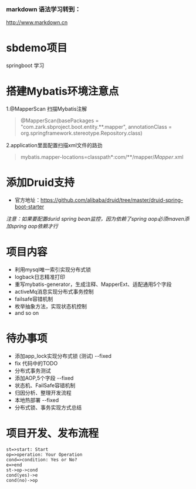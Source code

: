 ### markdown 语法学习转到：
http://www.markdown.cn
# sbdemo项目
springboot 学习

# 搭建Mybatis环境注意点
1.@MapperScan 扫描Mybatis注解
> @MapperScan(basePackages = "com.zark.sbproject.boot.entity.**.mapper", annotationClass = org.springframework.stereotype.Repository.class)

2.application里面配置扫描xml文件的路劲
> mybatis.mapper-locations=classpath*:com/**/mapper/*Mapper*.xml

# 添加Druid支持
* 官方地址：https://github.com/alibaba/druid/tree/master/druid-spring-boot-starter

*注意：如果要配置durid spring bean监控，因为依赖了spring aop必须maven添加spring aop依赖才行*

# 项目内容
* 利用mysql唯一索引实现分布式锁
* logback日志精准打印
* 重写mybatis-generator，生成注释、MapperExt、适配通用5个字段
* activeMq消息实现分布式事务控制
* failsafe容错机制
* 枚举抽象方法，实现状态机控制
* and so on 

# 待办事项
* 添加app_lock实现分布式锁 (测试) --fixed
* fix 代码中的TODO
* 分布式事务测试
* 添加AOP,5个字段     --fixed
* 状态机、FailSafe容错机制
* 归因分析、整理开发流程
* 本地热部署 --fixed
* 分布式锁、事务实现方式总结

# 项目开发、发布流程
```flow
st=>start: Start
op=>operation: Your Operation
cond=>condition: Yes or No?
e=>end
st->op->cond
cond(yes)->e
cond(no)->op
```
